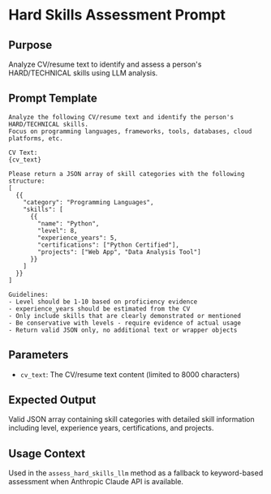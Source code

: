 # Hard Skills Assessment Prompt

## Purpose
Analyze CV/resume text to identify and assess a person's HARD/TECHNICAL skills using LLM analysis.

## Prompt Template
```
Analyze the following CV/resume text and identify the person's HARD/TECHNICAL skills.
Focus on programming languages, frameworks, tools, databases, cloud platforms, etc.

CV Text:
{cv_text}

Please return a JSON array of skill categories with the following structure:
[
  {{
    "category": "Programming Languages",
    "skills": [
      {{
        "name": "Python",
        "level": 8,
        "experience_years": 5,
        "certifications": ["Python Certified"],
        "projects": ["Web App", "Data Analysis Tool"]
      }}
    ]
  }}
]

Guidelines:
- Level should be 1-10 based on proficiency evidence
- experience_years should be estimated from the CV
- Only include skills that are clearly demonstrated or mentioned
- Be conservative with levels - require evidence of actual usage
- Return valid JSON only, no additional text or wrapper objects
```

## Parameters
- `cv_text`: The CV/resume text content (limited to 8000 characters)

## Expected Output
Valid JSON array containing skill categories with detailed skill information including level, experience years, certifications, and projects.

## Usage Context
Used in the `assess_hard_skills_llm` method as a fallback to keyword-based assessment when Anthropic Claude API is available.